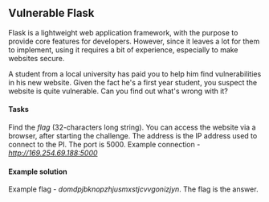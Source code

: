 ## Vulnerable Flask

Flask is a lightweight web application framework, with the purpose to provide core features for developers. However, since it leaves a lot for them to implement, using it requires a bit of experience, especially to make websites secure.

A student from a local university has paid you to help him find vulnerabilities in his new website. Given the fact he's a first year student, you suspect the website is quite vulnerable. Can you find out what's wrong with it?

#### Tasks

Find the *flag* (32-characters long string). You can access the website via a browser, after starting the challenge. The address is the IP address used to connect to the PI. The port is 5000. Example connection - *http://169.254.69.188:5000*

#### Example solution

Example flag - *domdpjbknopzhjusmxstjcvvgonizjyn*. The flag is the answer.
